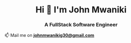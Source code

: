<h1 align="center">Hi 👋 I'm John Mwaniki</h1>
<h3 align="center">A FullStack Software Engineer</h3>
  
📫 Mail me on  **johnmwanikig30@gmail.com**
